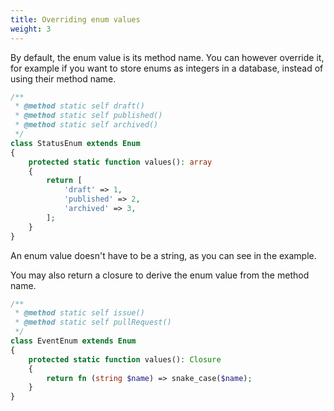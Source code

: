 ```yaml
---
title: Overriding enum values
weight: 3
---
```


By default, the enum value is its method name. You can however override it, for example if you want to store enums as integers in a database, instead of using their method name.

```php
/**
 * @method static self draft()
 * @method static self published()
 * @method static self archived()
 */
class StatusEnum extends Enum
{
    protected static function values(): array
    {
        return [
            'draft' => 1,
            'published' => 2,
            'archived' => 3,
        ];
    }
}
```

An enum value doesn't have to be a string, as you can see in the example.

You may also return a closure to derive the enum value from the method name.

```php
/**
 * @method static self issue()
 * @method static self pullRequest()
 */
class EventEnum extends Enum
{
    protected static function values(): Closure
    {
        return fn (string $name) => snake_case($name);
    }
}
```

